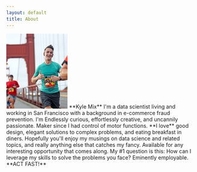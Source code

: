 ```yaml
---
layout: default
title: About
---
```


<img src="/images/bridge.jpg" class="right" />
**Kyle Mix**  
I'm a data scientist living and working in San Francisco with a background in e-commerce fraud prevention.  I'm Endlessly curious, effortlessly creative, and uncannily passionate.  Maker since I had control of motor functions.  **I love** good design, elegant solutions to complex problems, and eating breakfast in diners.  Hopefully you'll enjoy my musings on data science and related topics, and really anything else that catches my fancy.  Available for any interesting opportunity that comes along.  My #1 question is this:  
How can I leverage my skills to solve the problems you face?  
Eminently employable. **ACT FAST!**